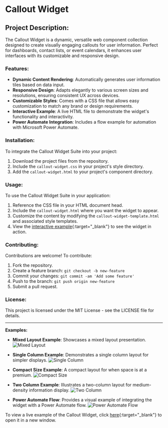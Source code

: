 # Callout Widget

## Project Description:
The Callout Widget is a dynamic, versatile web component collection designed to create visually engaging callouts for user information. Perfect for dashboards, contact lists, or event calendars, it enhances user interfaces with its customizable and responsive design.

### Features:
- **Dynamic Content Rendering**: Automatically generates user information tiles based on data input.
- **Responsive Design**: Adapts elegantly to various screen sizes and resolutions, ensuring consistent UX across devices.
- **Customizable Styles**: Comes with a CSS file that allows easy customization to match any brand or design requirements.
- **Interactive Example**: A live HTML file to demonstrate the widget's functionality and interactivity.
- **Power Automate Integration**: Includes a flow example for automation with Microsoft Power Automate.

### Installation:
To integrate the Callout Widget Suite into your project:
1. Download the project files from the repository.
2. Include the `callout-widget.css` in your project's style directory.
3. Add the `callout-widget.html` to your project's component directory.

### Usage:
To use the Callout Widget Suite in your application:
1. Reference the CSS file in your HTML document head.
2. Include the `callout-widget.html` where you want the widget to appear.
3. Customize the content by modifying the `callout-widget-template.html` and associated style templates.
4. View the [interactive example](callout-widget.html){:target="_blank"} to see the widget in action.

### Contributing:
Contributions are welcome! To contribute:
1. Fork the repository.
2. Create a feature branch: `git checkout -b new-feature`
3. Commit your changes: `git commit -am 'Add some feature'`
4. Push to the branch: `git push origin new-feature`
5. Submit a pull request.

### License:
This project is licensed under the MIT License - see the LICENSE file for details.

---

**Examples:**

- **Mixed Layout Example**: Showcases a mixed layout presentation.
  ![Mixed Layout](ExampleWidget_mixed.png)

- **Single Column Example**: Demonstrates a single column layout for simpler displays.
  ![Single Column](ExampleWidget_singleCol.png)

- **Compact Size Example**: A compact layout for when space is at a premium.
  ![Compact Size](ExampleWidget_small.png)

- **Two Column Example**: Illustrates a two-column layout for medium-density information display.
  ![Two Column](ExampleWidget_twoCol.png)

- **Power Automate Flow**: Provides a visual example of integrating the widget with a Power Automate flow.
  ![Power Automate Flow](PowerAutomateFlow_example.png)

To view a live example of the Callout Widget, click [here](callout-widget.html){:target="_blank"} to open it in a new window.